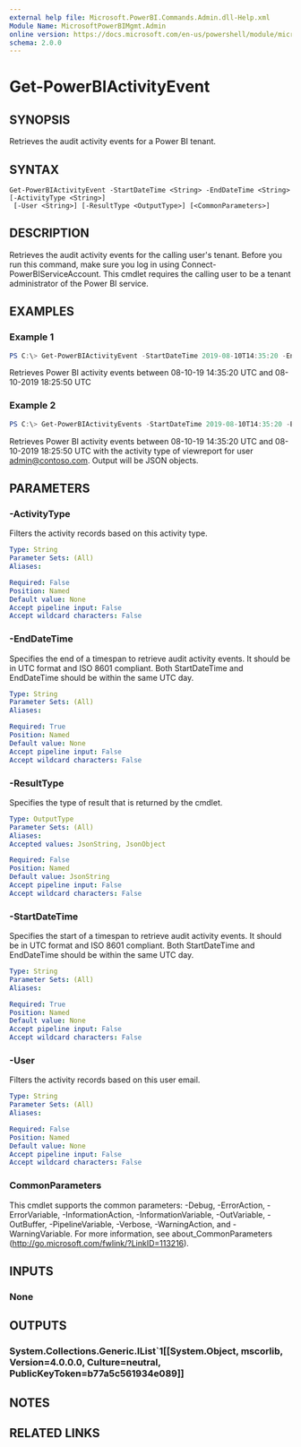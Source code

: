```yaml
---
external help file: Microsoft.PowerBI.Commands.Admin.dll-Help.xml
Module Name: MicrosoftPowerBIMgmt.Admin
online version: https://docs.microsoft.com/en-us/powershell/module/microsoftpowerbimgmt.admin/get-powerbiactivityevent?view=powerbi-ps
schema: 2.0.0
---
```


# Get-PowerBIActivityEvent

## SYNOPSIS
Retrieves the audit activity events for a Power BI tenant.

## SYNTAX

```
Get-PowerBIActivityEvent -StartDateTime <String> -EndDateTime <String> [-ActivityType <String>]
 [-User <String>] [-ResultType <OutputType>] [<CommonParameters>]
```

## DESCRIPTION
Retrieves the audit activity events for the calling user's tenant.
Before you run this command, make sure you log in using Connect-PowerBIServiceAccount.
This cmdlet requires the calling user to be a tenant administrator of the Power BI service.

## EXAMPLES

### Example 1
```powershell
PS C:\> Get-PowerBIActivityEvent -StartDateTime 2019-08-10T14:35:20 -EndDateTime 2019-08-10T18:25:50
```

Retrieves Power BI activity events between 08-10-19 14:35:20 UTC and 08-10-2019 18:25:50 UTC

### Example 2
```powershell
PS C:\> Get-PowerBIActivityEvents -StartDateTime 2019-08-10T14:35:20 -EndDateTime 2019-08-10T18:25:50 -ActivityType viewreport -User admin@contoso.com -ResultType JsonObject
```

Retrieves Power BI activity events between 08-10-19 14:35:20 UTC and 08-10-2019 18:25:50 UTC with the activity type of viewreport for user admin@contoso.com. Output will be JSON objects.

## PARAMETERS

### -ActivityType
Filters the activity records based on this activity type.

```yaml
Type: String
Parameter Sets: (All)
Aliases:

Required: False
Position: Named
Default value: None
Accept pipeline input: False
Accept wildcard characters: False
```

### -EndDateTime
Specifies the end of a timespan to retrieve audit activity events. It should be in UTC format and ISO 8601 compliant. Both StartDateTime and EndDateTime should be within the same UTC day.

```yaml
Type: String
Parameter Sets: (All)
Aliases:

Required: True
Position: Named
Default value: None
Accept pipeline input: False
Accept wildcard characters: False
```

### -ResultType
Specifies the type of result that is returned by the cmdlet.

```yaml
Type: OutputType
Parameter Sets: (All)
Aliases:
Accepted values: JsonString, JsonObject

Required: False
Position: Named
Default value: JsonString
Accept pipeline input: False
Accept wildcard characters: False
```

### -StartDateTime
Specifies the start of a timespan to retrieve audit activity events. It should be in UTC format and ISO 8601 compliant. Both StartDateTime and EndDateTime should be within the same UTC day.

```yaml
Type: String
Parameter Sets: (All)
Aliases:

Required: True
Position: Named
Default value: None
Accept pipeline input: False
Accept wildcard characters: False
```

### -User
Filters the activity records based on this user email.

```yaml
Type: String
Parameter Sets: (All)
Aliases:

Required: False
Position: Named
Default value: None
Accept pipeline input: False
Accept wildcard characters: False
```

### CommonParameters
This cmdlet supports the common parameters: -Debug, -ErrorAction, -ErrorVariable, -InformationAction, -InformationVariable, -OutVariable, -OutBuffer, -PipelineVariable, -Verbose, -WarningAction, and -WarningVariable. For more information, see about_CommonParameters (http://go.microsoft.com/fwlink/?LinkID=113216).

## INPUTS

### None

## OUTPUTS

### System.Collections.Generic.IList`1[[System.Object, mscorlib, Version=4.0.0.0, Culture=neutral, PublicKeyToken=b77a5c561934e089]]

## NOTES

## RELATED LINKS
